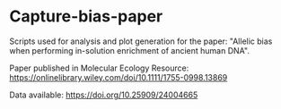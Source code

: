 # Capture-bias-paper
Scripts used for analysis and plot generation for the paper: "Allelic bias when performing in-solution enrichment of ancient human DNA".

Paper published in Molecular Ecology Resource: https://onlinelibrary.wiley.com/doi/10.1111/1755-0998.13869 

Data available: https://doi.org/10.25909/24004665

